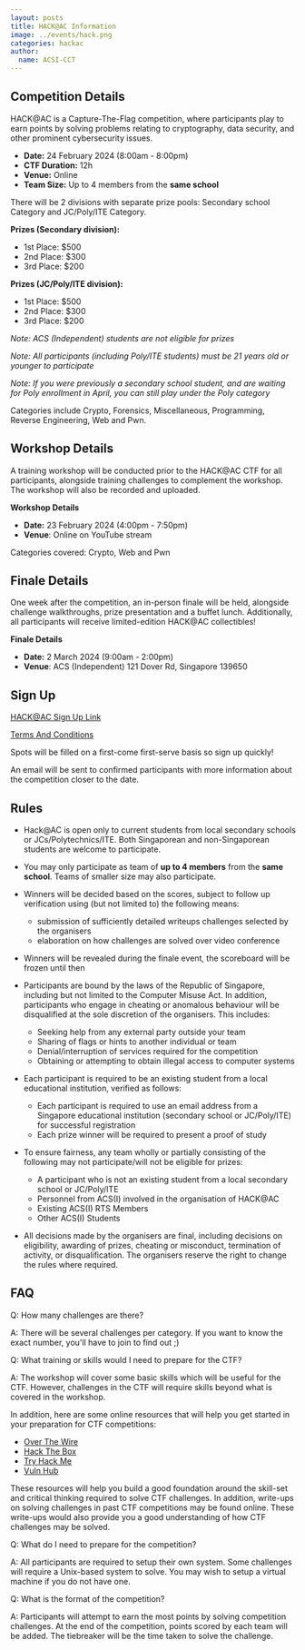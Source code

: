 ```yaml
---
layout: posts
title: HACK@AC Information
image: ../events/hack.png
categories: hackac
author:
  name: ACSI-CCT
---
```


## Competition Details

HACK@AC is a Capture-The-Flag competition, where participants play to earn points by solving problems relating to cryptography, data security, and other prominent cybersecurity issues.

* **Date:** 24 February 2024 (8:00am - 8:00pm)
* **CTF Duration:** 12h
* **Venue:** Online
* **Team Size:** Up to 4 members from the **same school**

There will be 2 divisions with separate prize pools: Secondary school Category and JC/Poly/ITE Category.

**Prizes (Secondary division):**
* 1st Place: $500
* 2nd Place: $300
* 3rd Place: $200

**Prizes (JC/Poly/ITE division):**
* 1st Place: $500
* 2nd Place: $300
* 3rd Place: $200

*Note: ACS (Independent) students are not eligible for prizes*

*Note: All participants (including Poly/ITE students) must be 21 years old or younger to participate*

*Note: If you were previously a secondary school student, and are waiting for Poly enrollment in April, you can still play under the Poly category*

Categories include Crypto, Forensics, Miscellaneous, Programming, Reverse Engineering, Web and Pwn.

## Workshop Details

A training workshop will be conducted prior to the HACK@AC CTF for all participants, alongside training challenges to complement the workshop. The workshop will also be recorded and uploaded.

**Workshop Details**  
* **Date:** 23 February 2024 (4:00pm - 7:50pm)
* **Venue**: Online on YouTube stream

Categories covered: Crypto, Web and Pwn

## Finale Details

One week after the competition, an in-person finale will be held, alongside challenge walkthroughs, prize presentation and a buffet lunch. Additionally, all participants will receive limited-edition HACK@AC collectibles!

**Finale Details**  
* **Date:** 2 March 2024 (9:00am - 2:00pm)
* **Venue**: ACS (Independent) 121 Dover Rd, Singapore 139650

## Sign Up

[HACK@AC Sign Up Link](https://forms.office.com/r/7CJueshvk1)  

[Terms And Conditions](https://8059blank.github.io/hackac/HACK@AC-Conditions/)  

Spots will be filled on a first-come first-serve basis so sign up quickly!  

An email will be sent to confirmed participants with more information about the competition closer to the date.

## Rules

* Hack@AC is open only to current students from local secondary schools or JCs/Polytechnics/ITE. Both Singaporean and non-Singaporean students are welcome to participate.

* You may only participate as team of **up to 4 members** from the **same school**. Teams of smaller size may also participate.

* Winners will be decided based on the scores, subject to follow up verification using (but not limited to) the following means:
  * submission of sufficiently detailed writeups challenges selected by the organisers
  * elaboration on how challenges are solved over video conference

* Winners will be revealed during the finale event, the scoreboard will be frozen until then

* Participants are bound by the laws of the Republic of Singapore, including but not limited to the Computer Misuse Act. In addition, participants who engage in cheating or anomalous behaviour will be disqualified at the sole discretion of the organisers. This includes:
  * Seeking help from any external party outside your team
  * Sharing of flags or hints to another individual or team
  * Denial/interruption of services required for the competition
  * Obtaining or attempting to obtain illegal access to computer systems

* Each participant is required to be an existing student from a local educational institution, verified as follows:
  * Each participant is required to use an email address from a Singapore educational institution (secondary school or JC/Poly/ITE) for successful registration
  * Each prize winner will be required to present a proof of study

* To ensure fairness, any team wholly or partially consisting of the following may not participate/will not be eligible for prizes:
  * A participant who is not an existing student from a local secondary school or JC/Poly/ITE
  * Personnel from ACS(I) involved in the organisation of HACK@AC
  * Existing ACS(I) RTS Members
  * Other ACS(I) Students
  
* All decisions made by the organisers are final, including decisions on eligibility, awarding of prizes, cheating or misconduct, termination of activity, or disqualification. The organisers reserve the right to change the rules where required.

## FAQ

Q: How many challenges are there? 

A: There will be several challenges per category. If you want to know the exact number, you'll have to join to find out ;) 

Q: What training or skills would I need to prepare for the CTF? 

A: The workshop will cover some basic skills which will be useful for the CTF. However, challenges in the CTF will require skills beyond what is covered in the workshop.

In addition, here are some online resources that will help you get started in your preparation for CTF competitions:

* [Over The Wire](https://overthewire.org/wargames/)
* [Hack The Box](https://hackthebox.eu)
* [Try Hack Me](https://tryhackme.com)
* [Vuln Hub](https://vulnhub.com)

These resources will help you build a good foundation around the skill-set and critical thinking required to solve CTF challenges. In addition, write-ups on solving challenges in past CTF competitions may be found online. These write-ups would also provide you a good understanding of how CTF challenges may be solved. 
  
Q: What do I need to prepare for the competition?

A: All participants are required to setup their own system. Some challenges will require a Unix-based system to solve. You may wish to setup a virtual machine if you do not have one.

Q: What is the format of the competition?

A: Participants will attempt to earn the most points by solving competition challenges. At the end of the competition, points scored by each team will be added. The tiebreaker will be the time taken to solve the challenge.
